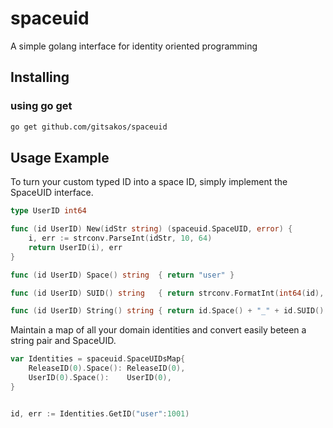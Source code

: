 # spaceuid

A simple golang interface for identity oriented programming




## Installing

### using go get

```sh
go get github.com/gitsakos/spaceuid
```


## Usage Example

To turn your custom typed ID into a space ID, simply implement the SpaceUID interface.


```go
type UserID int64

func (id UserID) New(idStr string) (spaceuid.SpaceUID, error) {
    i, err := strconv.ParseInt(idStr, 10, 64)
    return UserID(i), err
}

func (id UserID) Space() string  { return "user" }

func (id UserID) SUID() string   { return strconv.FormatInt(int64(id), 10) }

func (id UserID) String() string { return id.Space() + "_" + id.SUID() }`

```



Maintain a map of all your domain identities and convert easily beteen a string pair and SpaceUID.

```go
var Identities = spaceuid.SpaceUIDsMap{
    ReleaseID(0).Space(): ReleaseID(0),
    UserID(0).Space():    UserID(0),
}


id, err := Identities.GetID("user":1001)
```
